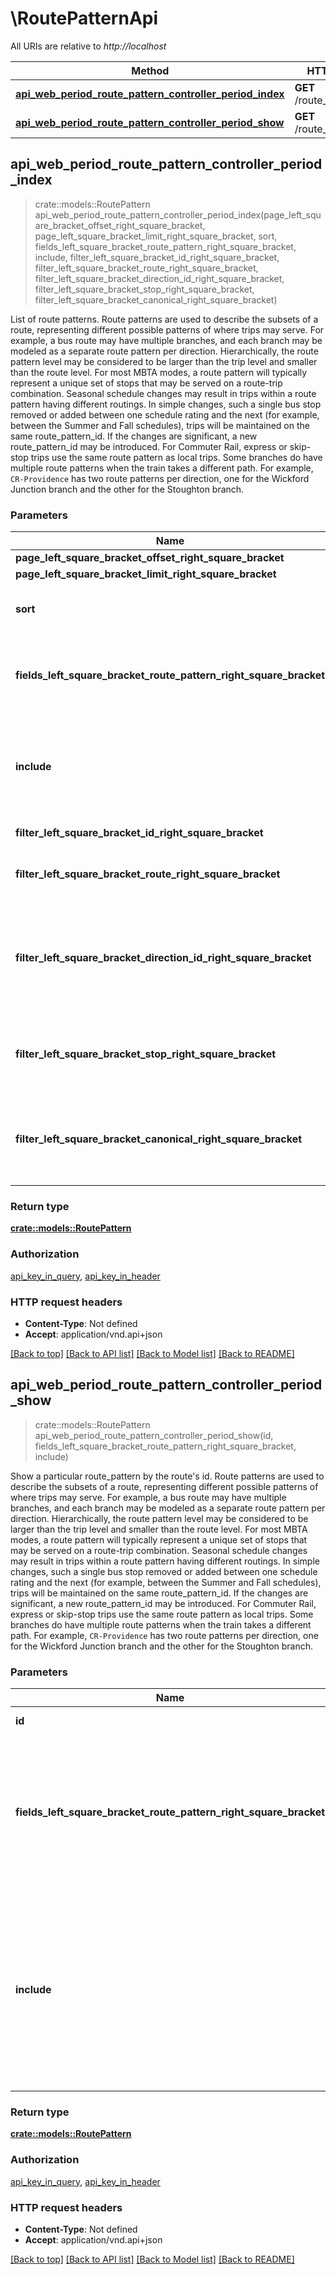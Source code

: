 # \RoutePatternApi

All URIs are relative to *http://localhost*

Method | HTTP request | Description
------------- | ------------- | -------------
[**api_web_period_route_pattern_controller_period_index**](RoutePatternApi.md#api_web_period_route_pattern_controller_period_index) | **GET** /route_patterns | 
[**api_web_period_route_pattern_controller_period_show**](RoutePatternApi.md#api_web_period_route_pattern_controller_period_show) | **GET** /route_patterns/{id} | 



## api_web_period_route_pattern_controller_period_index

> crate::models::RoutePattern api_web_period_route_pattern_controller_period_index(page_left_square_bracket_offset_right_square_bracket, page_left_square_bracket_limit_right_square_bracket, sort, fields_left_square_bracket_route_pattern_right_square_bracket, include, filter_left_square_bracket_id_right_square_bracket, filter_left_square_bracket_route_right_square_bracket, filter_left_square_bracket_direction_id_right_square_bracket, filter_left_square_bracket_stop_right_square_bracket, filter_left_square_bracket_canonical_right_square_bracket)


List of route patterns.  Route patterns are used to describe the subsets of a route, representing different possible patterns of where trips may serve. For example, a bus route may have multiple branches, and each branch may be modeled as a separate route pattern per direction. Hierarchically, the route pattern level may be considered to be larger than the trip level and smaller than the route level.  For most MBTA modes, a route pattern will typically represent a unique set of stops that may be served on a route-trip combination. Seasonal schedule changes may result in trips within a route pattern having different routings. In simple changes, such a single bus stop removed or added between one schedule rating and the next (for example, between the Summer and Fall schedules), trips will be maintained on the same route_pattern_id. If the changes are significant, a new route_pattern_id may be introduced.  For Commuter Rail, express or skip-stop trips use the same route pattern as local trips. Some branches do have multiple route patterns when the train takes a different path. For example, `CR-Providence` has two route patterns per direction, one for the Wickford Junction branch and the other for the Stoughton branch.  

### Parameters


Name | Type | Description  | Required | Notes
------------- | ------------- | ------------- | ------------- | -------------
**page_left_square_bracket_offset_right_square_bracket** | Option<**i32**> | Offset (0-based) of first element in the page |  |
**page_left_square_bracket_limit_right_square_bracket** | Option<**i32**> | Max number of elements to return |  |
**sort** | Option<**String**> | Results can be [sorted](http://jsonapi.org/format/#fetching-sorting) by the id or any `/data/{index}/attributes` key. Assumes ascending; may be prefixed with '-' for descending  | JSON pointer | Direction | `sort`     | |--------------|-----------|------------| | `/data/{index}/attributes/canonical` | ascending | `canonical` | | `/data/{index}/attributes/canonical` | descending | `-canonical` | | `/data/{index}/attributes/direction_id` | ascending | `direction_id` | | `/data/{index}/attributes/direction_id` | descending | `-direction_id` | | `/data/{index}/attributes/name` | ascending | `name` | | `/data/{index}/attributes/name` | descending | `-name` | | `/data/{index}/attributes/sort_order` | ascending | `sort_order` | | `/data/{index}/attributes/sort_order` | descending | `-sort_order` | | `/data/{index}/attributes/time_desc` | ascending | `time_desc` | | `/data/{index}/attributes/time_desc` | descending | `-time_desc` | | `/data/{index}/attributes/typicality` | ascending | `typicality` | | `/data/{index}/attributes/typicality` | descending | `-typicality` |   |  |
**fields_left_square_bracket_route_pattern_right_square_bracket** | Option<**String**> | Fields to include with the response. Multiple fields **MUST** be a comma-separated (U+002C COMMA, \",\") list.  Note that fields can also be selected for included data types: see the [V3 API Best Practices](https://www.mbta.com/developers/v3-api/best-practices) for an example.  |  |
**include** | Option<**String**> | Relationships to include.  * `route` * `representative_trip`  The value of the include parameter **MUST** be a comma-separated (U+002C COMMA, \",\") list of relationship paths. A relationship path is a dot-separated (U+002E FULL-STOP, \".\") list of relationship names. [JSONAPI \"include\" behavior](http://jsonapi.org/format/#fetching-includes)  | include | Description | |-|-| | `route` | The route that this pattern belongs to. | | `representative_trip` | A trip that can be considered a canonical trip for the route pattern. This trip can be used to deduce a pattern's canonical set of stops and shape. |   |  |
**filter_left_square_bracket_id_right_square_bracket** | Option<**String**> | Filter by multiple IDs. **MUST** be a comma-separated (U+002C COMMA, \",\") list. |  |
**filter_left_square_bracket_route_right_square_bracket** | Option<**String**> | Filter by `/data/{index}/relationships/route/data/id`.  Multiple IDs **MUST** be a comma-separated (U+002C COMMA, \",\") list.    |  |
**filter_left_square_bracket_direction_id_right_square_bracket** | Option<**String**> | Filter by direction of travel along the route. Must be used in conjuction with `filter[route]` to apply.  The meaning of `direction_id` varies based on the route. You can programmatically get the direction names from `/routes` `/data/{index}/attributes/direction_names` or `/routes/{id}` `/data/attributes/direction_names`.     |  |
**filter_left_square_bracket_stop_right_square_bracket** | Option<**String**> | Filter by `/data/{index}/relationships/stop/data/id`.  Multiple IDs **MUST** be a comma-separated (U+002C COMMA, \",\") list.  Parent station IDs are treated as though their child stops were also included.   |  |
**filter_left_square_bracket_canonical_right_square_bracket** | Option<**bool**> | Filter by canonical  true: Route pattern should be considered canonical for this route in this direction. If branching regularly occurs, this route-direction may have more than one canonical pattern. false: Route pattern should be not considered canonical for this route in this direction.    |  |

### Return type

[**crate::models::RoutePattern**](RoutePattern.md)

### Authorization

[api_key_in_query](../README.md#api_key_in_query), [api_key_in_header](../README.md#api_key_in_header)

### HTTP request headers

- **Content-Type**: Not defined
- **Accept**: application/vnd.api+json

[[Back to top]](#) [[Back to API list]](../README.md#documentation-for-api-endpoints) [[Back to Model list]](../README.md#documentation-for-models) [[Back to README]](../README.md)


## api_web_period_route_pattern_controller_period_show

> crate::models::RoutePattern api_web_period_route_pattern_controller_period_show(id, fields_left_square_bracket_route_pattern_right_square_bracket, include)


Show a particular route_pattern by the route's id.  Route patterns are used to describe the subsets of a route, representing different possible patterns of where trips may serve. For example, a bus route may have multiple branches, and each branch may be modeled as a separate route pattern per direction. Hierarchically, the route pattern level may be considered to be larger than the trip level and smaller than the route level.  For most MBTA modes, a route pattern will typically represent a unique set of stops that may be served on a route-trip combination. Seasonal schedule changes may result in trips within a route pattern having different routings. In simple changes, such a single bus stop removed or added between one schedule rating and the next (for example, between the Summer and Fall schedules), trips will be maintained on the same route_pattern_id. If the changes are significant, a new route_pattern_id may be introduced.  For Commuter Rail, express or skip-stop trips use the same route pattern as local trips. Some branches do have multiple route patterns when the train takes a different path. For example, `CR-Providence` has two route patterns per direction, one for the Wickford Junction branch and the other for the Stoughton branch.  

### Parameters


Name | Type | Description  | Required | Notes
------------- | ------------- | ------------- | ------------- | -------------
**id** | **String** | Unique identifier for route_pattern | [required] |
**fields_left_square_bracket_route_pattern_right_square_bracket** | Option<**String**> | Fields to include with the response. Multiple fields **MUST** be a comma-separated (U+002C COMMA, \",\") list.  Note that fields can also be selected for included data types: see the [V3 API Best Practices](https://www.mbta.com/developers/v3-api/best-practices) for an example.  |  |
**include** | Option<**String**> | Relationships to include.  * `route` * `representative_trip`  The value of the include parameter **MUST** be a comma-separated (U+002C COMMA, \",\") list of relationship paths. A relationship path is a dot-separated (U+002E FULL-STOP, \".\") list of relationship names. [JSONAPI \"include\" behavior](http://jsonapi.org/format/#fetching-includes)  | include | Description | |-|-| | `route` | The route that this pattern belongs to. | | `representative_trip` | A trip that can be considered a canonical trip for the route pattern. This trip can be used to deduce a pattern's canonical set of stops and shape. |   |  |

### Return type

[**crate::models::RoutePattern**](RoutePattern.md)

### Authorization

[api_key_in_query](../README.md#api_key_in_query), [api_key_in_header](../README.md#api_key_in_header)

### HTTP request headers

- **Content-Type**: Not defined
- **Accept**: application/vnd.api+json

[[Back to top]](#) [[Back to API list]](../README.md#documentation-for-api-endpoints) [[Back to Model list]](../README.md#documentation-for-models) [[Back to README]](../README.md)


